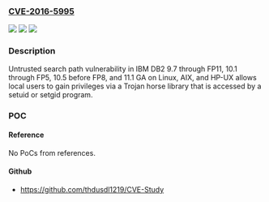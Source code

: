 ### [CVE-2016-5995](https://cve.mitre.org/cgi-bin/cvename.cgi?name=CVE-2016-5995)
![](https://img.shields.io/static/v1?label=Product&message=n%2Fa&color=blue)
![](https://img.shields.io/static/v1?label=Version&message=n%2Fa&color=blue)
![](https://img.shields.io/static/v1?label=Vulnerability&message=n%2Fa&color=brighgreen)

### Description

Untrusted search path vulnerability in IBM DB2 9.7 through FP11, 10.1 through FP5, 10.5 before FP8, and 11.1 GA on Linux, AIX, and HP-UX allows local users to gain privileges via a Trojan horse library that is accessed by a setuid or setgid program.

### POC

#### Reference
No PoCs from references.

#### Github
- https://github.com/thdusdl1219/CVE-Study

